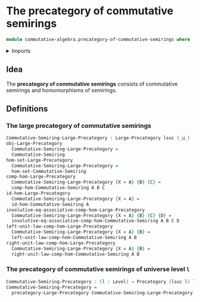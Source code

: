 # The precategory of commutative semirings

```agda
module commutative-algebra.precategory-of-commutative-semirings where
```

<details><summary>Imports</summary>

```agda
open import category-theory.large-precategories
open import category-theory.precategories

open import commutative-algebra.commutative-semirings
open import commutative-algebra.homomorphisms-commutative-semirings

open import foundation.strictly-involutive-identity-types
open import foundation.universe-levels
```

</details>

## Idea

The **precategory of commutative semirings** consists of commutative semirings
and homomorphisms of semirings.

## Definitions

### The large precategory of commutative semirings

```agda
Commutative-Semiring-Large-Precategory : Large-Precategory lsuc (_⊔_)
obj-Large-Precategory
  Commutative-Semiring-Large-Precategory =
  Commutative-Semiring
hom-set-Large-Precategory
  Commutative-Semiring-Large-Precategory =
  hom-set-Commutative-Semiring
comp-hom-Large-Precategory
  Commutative-Semiring-Large-Precategory {X = A} {B} {C} =
  comp-hom-Commutative-Semiring A B C
id-hom-Large-Precategory
  Commutative-Semiring-Large-Precategory {X = A} =
  id-hom-Commutative-Semiring A
involutive-eq-associative-comp-hom-Large-Precategory
  Commutative-Semiring-Large-Precategory {X = A} {B} {C} {D} =
  involutive-eq-associative-comp-hom-Commutative-Semiring A B C D
left-unit-law-comp-hom-Large-Precategory
  Commutative-Semiring-Large-Precategory {X = A} {B} =
  left-unit-law-comp-hom-Commutative-Semiring A B
right-unit-law-comp-hom-Large-Precategory
  Commutative-Semiring-Large-Precategory {X = A} {B} =
  right-unit-law-comp-hom-Commutative-Semiring A B
```

### The precategory of commutative semirings of universe level `l`

```agda
Commutative-Semiring-Precategory : (l : Level) → Precategory (lsuc l) l
Commutative-Semiring-Precategory =
  precategory-Large-Precategory Commutative-Semiring-Large-Precategory
```
